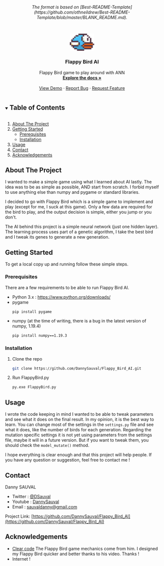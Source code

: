 <p align="center" style='font-style: italic;'>
The format is based on [Best-README-Template](https://github.com/othneildrew/Best-README-Template/blob/master/BLANK_README.md).
</p>

<!-- PROJECT LOGO -->
<br />
<p align="center">
  <a href="https://github.com/DannySauval/Flappy_Bird_AI">
    <img src="assets/bluebird-midflap.png" alt="Logo" width="80">
  </a>

  <h3 align="center">Flappy Bird AI</h3>

  <p align="center">
    Flappy Bird game to play around with ANN
    <br />
    <a href="https://github.com/DannySauval/Flappy_Bird_AI"><strong>Explore the docs »</strong></a>
    <br />
    <br />
    <a href="https://github.com/DannySauval/Flappy_Bird_AI">View Demo</a>
    ·
    <a href="https://github.com/DannySauval/Flappy_Bird_AI/issues">Report Bug</a>
    ·
    <a href="https://github.com/DannySauval/Flappy_Bird_AI/issues">Request Feature</a>
  </p>
</p>



<!-- TABLE OF CONTENTS -->
<details open="open">
  <summary><h2 style="display: inline-block">Table of Contents</h2></summary>
  <ol>
    <li>
      <a href="#about-the-project">About The Project</a>
    </li>
    <li>
      <a href="#getting-started">Getting Started</a>
      <ul>
        <li><a href="#prerequisites">Prerequisites</a></li>
        <li><a href="#installation">Installation</a></li>
      </ul>
    </li>
    <li><a href="#usage">Usage</a></li>
    <li><a href="#contact">Contact</a></li>
    <li><a href="#acknowledgements">Acknowledgements</a></li>
  </ol>
</details>



<!-- ABOUT THE PROJECT -->
## About The Project

I wanted to make a simple game using what I learned about AI lastly. The idea was to be as simple as possible, AND start from scratch. I forbid myself to use anything else than numpy and pygame or standard libraries.

I decided to go with Flappy Bird which is a simple game to implement and play (except for me, I suck at this game). Only a few data are required for the bird to play, and the output decision is simple, either you jump or you don't.

The AI behind this project is a simple neural network (just one hidden layer). The learning process uses part of a genetic algorithm, I take the best bird and I tweak its genes to generate a new generation.


<!-- GETTING STARTED -->
## Getting Started

To get a local copy up and running follow these simple steps.

### Prerequisites

There are a few requirements to be able to run Flappy Bird AI.
* Python 3.x : <a hfref="https://www.python.org/downloads/">https://www.python.org/downloads/</a>
* pygame 
  ```sh
  pip install pygame
  ```
* numpy (at the time of writing, there is a bug in the latest version of numpy, 1.19.4)
  ```sh
  pip install numpy==1.19.3
  ```

### Installation

1. Clone the repo
   ```sh
   git clone https://github.com/DannySauval/Flappy_Bird_AI.git
   ```
2. Run FlappyBird.py
   ```sh
   py.exe FlappyBird.py
   ```

<!-- USAGE EXAMPLES -->
## Usage

I wrote the code keeping in mind I wanted to be able to tweak parameters and see what it does on the final result. In my opinion, it is the best way to learn. 
You can change most of the settings in the `settings.py` file and see what it does, like the number of birds for each generation. Regarding the mutation specific settings it is not yet using parameters from the settings file, maybe it will in a future version. But if you want to tweak them, you should check the `model_mutate()` method.

I hope everything is clear enough and that this project will help people. If you have any question or suggestion, feel free to contact me !


<!-- CONTACT -->
## Contact

Danny SAUVAL 
- Twitter : [@DSauval](https://twitter.com/DSauval)
- Youtube : [DannySauval](https://www.youtube.com/channel/UC_pCdmt0cSF49st1b5q6yIQ)
- Email : sauvaldanny@gmail.com

Project Link: [https://github.com/DannySauval/Flappy_Bird_AI](https://github.com/DannySauval/Flappy_Bird_AI)

<!-- ACKNOWLEDGEMENTS -->
## Acknowledgements

* [Clear code](https://www.youtube.com/watch?v=UZg49z76cLw) The Flappy Bird game mechanics come from him. I designed my Flappy Bird quicker and better thanks to his video. Thanks !
* Internet !
